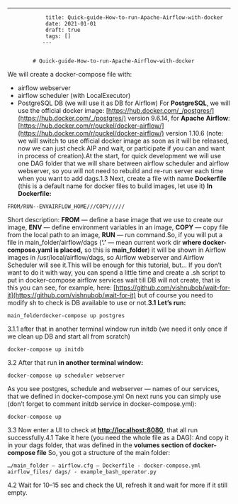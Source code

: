 ---
                title: Quick-guide-How-to-run-Apache-Airflow-with-docker
                date: 2021-01-01    
                draft: true
                tags: []
               ---


            # Quick-guide-How-to-run-Apache-Airflow-with-docker

We will create a docker-compose file with:
- airflow webserver
- airflow scheduler (with LocalExecutor)
- PostgreSQL DB (we will use it as DB for Airflow)
For **PostgreSQL**, we will use the official docker image: [https://hub.docker.com/_/postgres/](https://hub.docker.com/_/postgres/) version 9.6.14, for **Apache** **Airflow**: [https://hub.docker.com/r/puckel/docker-airflow/](https://hub.docker.com/r/puckel/docker-airflow/) version 1.10.6 (note: we will switch to use official docker image as soon as it will be released, now we can just check AIP and wait, or participate if you can and want in process of creation).At the start, for quick development we will use one DAG folder that we will share between airflow scheduler and airflow webserver, so you will not need to rebuild and re-run server each time when you want to add dags.1.3 Next, create a file with name **Dockerfile** (this is a default name for docker files to build images, let use it)
**In Dockerfile:**
```
FROM/RUN--ENVAIRFLOW_HOME///COPY/////
```
Short description: **FROM** — define a base image that we use to create our image, **ENV** — define environment variables in an image, **COPY** — copy file from the local path to an image, **RUN** — run command.So, if you will put a file in main_folder/airflow/dags (**‘.’** — mean current work dir **where docker-compose.yaml is placed,** so this is **main_folder**) it will be shown in Airflow images in /usr/local/airflow/dags, so Airflow webserver and Airflow Scheduler will see it.This will be enough for this tutorial, but…
If you don’t want to do it with way, you can spend a little time and create a .sh script to put in docker-compose airflow services wait till DB will not create, that is this you can see, for example, here: [https://github.com/vishnubob/wait-for-it](https://github.com/vishnubob/wait-for-it) but of course you need to modify sh to check is DB available to use or not.**3.1 Let’s run:**
```
main_folderdocker-compose up postgres
```
3.1.1 after that in another terminal window run initdb (we need it only once if we clean up DB and start all from scratch)
```
docker-compose up initdb
```
3.2 After that run **in another terminal window:**
```
docker-compose up scheduler webserver
```
As you see postgres, schedule and webserver — names of our services, that we defined in docker-compose.yml
On next runs you can simply use (don’t forget to comment initdb service in docker-compose.yml):
```
docker-compose up
```
3.3 Now enter a UI to check at **[http://localhost:8080](http://localhost:8080/)**, that all run successfully.4.1 Take it here (you need the whole file as a DAG):
And copy it in your dags folder, that was defined in the **volumes section of docker-compose file**
So, you got a structure of the main folder:
```
…/main_folder — airflow.cfg — Dockerfile - docker-compose.yml airflow_files/ dags/ - example_bash_operator.py
```
4.2 Wait for 10–15 sec and check the UI, refresh it and wait for more if it still empty.
